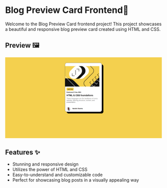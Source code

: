 # Blog Preview Card Frontend🌟

Welcome to the Blog Preview Card frontend project! This project showcases a beautiful and responsive blog preview card created using HTML and CSS.

## Preview 🖼️

![Blog Preview Card](./desktop-design.png)

## Features ✨

- Stunning and responsive design
- Utilizes the power of HTML and CSS
- Easy-to-understand and customizable code
- Perfect for showcasing blog posts in a visually appealing way

